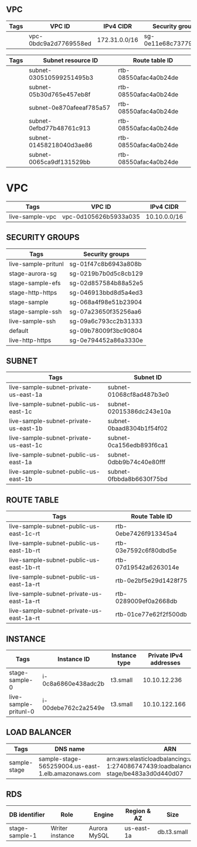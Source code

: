 ## VPC

|Tags|VPC ID |IPv4 CIDR |Security groups|
|------|---------|---------|--------|
||vpc-0bdc9a2d7769558ed|172.31.0.0/16 |sg-0e11e68c73779a250 |

|Tags|Subnet resource ID |Route table ID|
|-------|------|-----|
||subnet-030510599251495b3|rtb-08550afac4a0b24de|
||subnet-05b30d765e457eb8f|rtb-08550afac4a0b24de|
||subnet-0e870afeeaf785a57|rtb-08550afac4a0b24de|
||subnet-0efbd77b48761c913|rtb-08550afac4a0b24de|
||subnet-01458218040d3ae86 |rtb-08550afac4a0b24de|
||subnet-0065ca9df131529bb |rtb-08550afac4a0b24de|

# VPC

|Tags|VPC ID |IPv4 CIDR |
|------|---------|---------|
|live-sample-vpc|vpc-0d105626b5933a035|10.10.0.0/16|

## SECURITY GROUPS

|Tags|Security groups| 
|------|---------|  
|live-sample-pritunl|sg-01f47c8b6943a808b | 
|stage-aurora-sg|sg-0219b7b0d5c8cb129|
|stage-sample-efs|sg-02d857584b88a52e5|
|stage-http-https|sg-046913bbd8d5a4ed3|
|stage-sample|sg-068a4f98e51b23904 |
|stage-sample-ssh|sg-07a23650f35256aa6 |
|live-sample-ssh|sg-09a6c793cc2b31333 |
|default|sg-09b78009f3bc90804 |
|live-http-https|sg-0e794452a86a3330e |

## SUBNET 

|Tags|Subnet ID| 
|------|---------| 
|live-sample-subnet-private-us-east-1a|subnet-01068cf8ad487b3e0 |
|live-sample-subnet-public-us-east-1c|subnet-02015386dc243e10a|
|live-sample-subnet-private-us-east-1b|subnet-0baad8304b1f54f02 |
|live-sample-subnet-private-us-east-1c|subnet-0ca156edb893f6ca1 |
|live-sample-subnet-public-us-east-1a	|subnet-0dbb9b74c40e80fff |
|live-sample-subnet-public-us-east-1b|subnet-0fbbda8b6630f75bd|

## ROUTE TABLE 

|Tags|Route Table ID| 
|------|---------| 
|live-sample-subnet-public-us-east-1c-rt|rtb-0ebe7426f913345a4|
|live-sample-subnet-public-us-east-1b-rt|rtb-03e7592c6f80dbd5e
|live-sample-subnet-public-us-east-1b-rt|rtb-07d19542a6263014e|
|live-sample-subnet-public-us-east-1a-rt|rtb-0e2bf5e29d1428f75|
|live-sample-subnet-private-us-east-1a-rt|rtb-0289009ef0a2668db|
|live-sample-subnet-private-us-east-1a-rt|rtb-01ce77e62f2f500db|

## INSTANCE

|Tags |Instance ID|Instance type|Private IPv4 addresses
|------|---------|---------|--------|
|stage-sample-0|i-0c8a6860e438adc2b|t3.small|10.10.12.236|
|live-sample-pritunl-0|i-00debe762c2a2549e|t3.small|10.10.122.166|

## LOAD BALANCER

|Tags |DNS name |ARN |
|------|------|------|
|sample-stage|sample-stage-565259004.us-east-1.elb.amazonaws.com|arn:aws:elasticloadbalancing:us-east-1:274086747439:loadbalancer/app/sample-stage/be483a3d0d440d07|

## RDS 

|DB identifier |Role| Engine| Region & AZ |Size|
|------|---------|---------|--------|--------|
|stage-sample-1 | Writer instance| Aurora MySQL | us-east-1a |db.t3.small |


